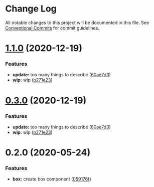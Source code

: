 # Change Log

All notable changes to this project will be documented in this file.
See [Conventional Commits](https://conventionalcommits.org) for commit guidelines.

# [1.1.0](https://github.com/knack-ux/knack-ux/compare/@knack-ux/box@0.2.0...@knack-ux/box@1.1.0) (2020-12-19)


### Features

* **update:** too many things to describe ([60ae7d3](https://github.com/knack-ux/knack-ux/commit/60ae7d3a21f3504a2ed792d08d9b0b4d4a293549))
* **wip:** wip ([b271e23](https://github.com/knack-ux/knack-ux/commit/b271e238a81541a7bb4be59b1b623b39b7277719))





# [0.3.0](https://github.com/knack-ux/knack-ux/compare/@knack-ux/box@0.2.0...@knack-ux/box@0.3.0) (2020-12-19)


### Features

* **update:** too many things to describe ([60ae7d3](https://github.com/knack-ux/knack-ux/commit/60ae7d3a21f3504a2ed792d08d9b0b4d4a293549))
* **wip:** wip ([b271e23](https://github.com/knack-ux/knack-ux/commit/b271e238a81541a7bb4be59b1b623b39b7277719))





# 0.2.0 (2020-05-24)


### Features

* **box:** create box component ([059176f](https://github.com/knack-ux/knack-ux/commit/059176fd03d456031cb1747fa85f9ebb58d59ca4))
